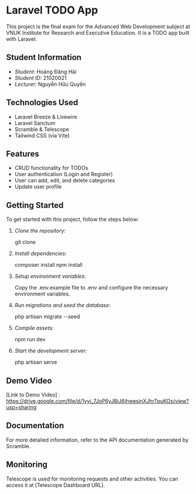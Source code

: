 # Laravel TODO App

This project is the final exam for the Advanced Web Development subject at VNUK Institute for Research and Executive Education. It is a TODO app built with Laravel.

## Student Information

- *Student:* Hoàng Đăng Hải
- *Student ID:* 21020021
- *Lecturer:* Nguyễn Hữu Quyền

## Technologies Used

- Laravel Breeze & Livewire
- Laravel Sanctum
- Scramble & Telescope
- Tailwind CSS (via Vite)

## Features

- CRUD functionality for TODOs
- User authentication (Login and Register)
- User can add, edit, and delete categories
- Update user profile

## Getting Started

To get started with this project, follow the steps below:

1. *Clone the repository:*

    
    git clone <repository-url>
    

2. *Install dependencies:*

    
    composer install
    npm install
    

3. *Setup environment variables:*

    Copy the .env.example file to .env and configure the necessary environment variables.

4. *Run migrations and seed the database:*

    
    php artisan migrate --seed
    

5. *Compile assets:*

    
    npm run dev
    

6. *Start the development server:*

    
    php artisan serve
    

## Demo Video

[Link to Demo Video] : https://drive.google.com/file/d/1yyj_7JoP6yJBiJ6jhwesjnXJhrTpuKOs/view?usp=sharing

## Documentation

For more detailed information, refer to the API documentation generated by Scramble.

## Monitoring

Telescope is used for monitoring requests and other activities. You can access it at [Telescope Dashboard URL].
